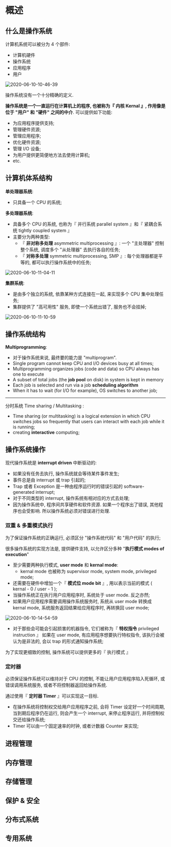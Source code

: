 # 概述

## 什么是操作系统

计算机系统可以被分为 4 个部件:

- 计算机硬件
- 操作系统
- 应用程序
- 用户

![2020-06-10-10-46-39](https://garrik-default-imgs.oss-accelerate.aliyuncs.com/imgs/2020-06-10-10-46-39.png)

操作系统没有一个十分精确的定义.

**操作系统是一个一直运行在计算机上的程序, 也被称为『 内核 Kernal 』, 作用像是位于 "用户" 和 "硬件" 之间的中介**. 可以提供如下功能:

- 为应用程序提供支持;
- 管理硬件资源;
- 管理应用程序;
- 优化硬件资源;
- 管理 I/O 设备;
- 为用户提供更简便地方法去使用计算机;
- etc.

## 计算机体系结构

**单处理器系统**:

- 只具备一个 CPU 的系统;

**多处理器系统**:

- 具备多个 CPU 的系统, 也称为『 并行系统 parallel system 』和『 紧耦合系统 tightly coupled system 』
- 主要分为两种类型:
  - 『 **非对称多处理** asymmetric multiprocessing 』: 一个 "主处理器" 控制整个系统, 调度多个 "从处理器" 去执行各自的任务;
  - 『 **对称多处理** symmetric multiprocessing, SMP 』: 每个处理器都是平等的, 都可以执行操作系统中的任务;

![2020-06-10-11-04-11](https://garrik-default-imgs.oss-accelerate.aliyuncs.com/imgs/2020-06-10-11-04-11.png)

**集群系统**:

- 是由多个独立的系统, 依靠某种方式连接在一起, 来实现多个 CPU 集中处理任务;
- 集群提供了 "高可用性" 服务, 即使一个系统出错了, 服务也不会挂掉;

![2020-06-10-11-10-59](https://garrik-default-imgs.oss-accelerate.aliyuncs.com/imgs/2020-06-10-11-10-59.png)

## 操作系统结构

**Multiprogramming**:

- 对于操作系统来说, 最终要的能力是 "multiprogram".
- Single program cannot keep CPU and I/O devices busy at all times;
- Multiprogramming organizes jobs (code and data) so CPU always has one to execute
- A subset of total jobs (the **job pool** on disk) in system is kept in memory
- Each job is selected and run via a job **scheduling algorithm**
- When it has to wait (for I/O for example), OS switches to another job;

---

分时系统 Time sharing / Multitasking :

- Time sharing (or multitasking) is a logical extension in which CPU switches jobs so frequently that users can interact with each job while it is running;
- creating **interactive** computing;

## 操作系统操作

现代操作系统是 **interrupt driven** 中断驱动的:

- 如果没有任务去执行, 操作系统就会等待某件事件发生;
- 事件总是由 interrupt 或 trap 引起的;
- Trap 或者 Exception 是一种由程序运行时的错误引起的 software-generated interrupt;
- 对于不同类型的 interrupt, 操作系统有相对应的方式去处理;
- 因为操作系统中, 程序间共享硬件和软件资源. 如果一个程序出了错误, 其他程序也会受影响. 所以操作系统必须对错误进行处理.

### 双重 & 多重模式执行

为了保证操作系统的正确运行, 必须区分 "操作系统代码" 和 "用户代码" 的执行;

很多操作系统的实现方法是, 提供硬件支持, 以允许区分多种 "**执行模式 modes of execution**"

- 至少需要两种执行模式, **user mode** 和 **kernal mode**:
  - kernal mode 也被称为 supervisor mode, system mode, privileged mode;
- 还需要在硬件中增加一个『 **模式位 mode bit** 』, 用以表示当前的模式 ( kernal - 0 / user - 1 );
- 当操作系统正在执行用户应用程序时, 系统处于 user mode. 反之亦然;
- 如果用户应用程序需要调用操作系统服务时, 系统从 user mode 转换成 kernal mode, 系统服务返回结果给应用程序时, 再转换回 user mode;

![2020-06-10-14-54-59](https://garrik-default-imgs.oss-accelerate.aliyuncs.com/imgs/2020-06-10-14-54-59.png)

- 对于那些会可能会引起损害的机器指令, 它们被称为『 **特权指令** privileged instruction 』 如果在 user mode, 有应用程序想要执行特权指令, 该执行会被认为是非法的, 会以 trap 的形式通知操作系统;

为了实现更细致的控制, 操作系统可以提供更多的『 执行模式 』

### 定时器

必须保证操作系统可以维持对于 CPU 的控制, 不能让用户应用程序陷入死循环, 或错误调用系统服务, 或者不将控制器返回给操作系统.

通过使用『 **定时器 Timer** 』可以实现这一目标.

- 在操作系统将控制权交给用户应用程序之前, 会将 Timer 设定好一个时间周期, 当到期后程序仍在运行, 则会产生一个 interrupt, 来停止程序运行, 并将控制权交还给操作系统;
- Timer 可以由一个固定速率的时钟, 或者计数器 Counter 来实现;

## 进程管理

## 内存管理

## 存储管理

## 保护 & 安全

## 分布式系统

## 专用系统
